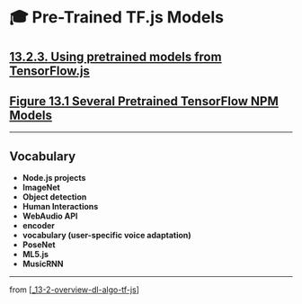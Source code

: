 # 🎓 Pre-Trained TF.js Models

## [**13.2.3.** Using pretrained models from TensorFlow.js](https://livebook.manning.com/book/deep-learning-with-javascript/chapter-13/100)

## [**Figure 13.1 Several Pretrained TensorFlow NPM Models**](https://livebook.manning.com/book/deep-learning-with-javascript/chapter-13/ch13fig01)

---

## **Vocabulary**

- **Node.js projects**
- **ImageNet**
- **Object detection**
- **Human Interactions**
- **WebAudio API**
- **encoder**
- **vocabulary (user-specific voice adaptation)**
- **PoseNet**
- **ML5.js**
- **MusicRNN**

---

from [[_13-2-overview-dl-algo-tf-js]]

[//begin]: # "Autogenerated link references for markdown compatibility"
[_13-2-overview-dl-algo-tf-js]: _13-2-overview-dl-algo-tf-js.md "🎓 DL Algo TF.js"
[//end]: # "Autogenerated link references"
